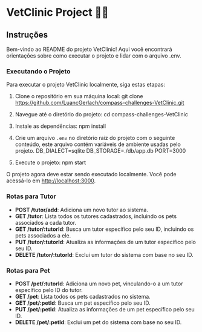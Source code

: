 # VetClinic Project 🐶🐱

## Instruções

Bem-vindo ao README do projeto VetClinic! Aqui você encontrará orientações sobre
como executar o projeto e lidar com o arquivo .env.

### Executando o Projeto

Para executar o projeto VetClinic localmente, siga estas etapas:

1. Clone o repositório em sua máquina local:
   git clone https://github.com/LuancGerlach/compass-challenges-VetClinic.git

2. Navegue até o diretório do projeto:
   cd compass-challenges-VetClinic

3. Instale as dependências:
   npm install

4. Crie um arquivo `.env` no diretório raiz do projeto com o seguinte conteúdo,
   este arquivo contém variáveis de ambiente usadas pelo projeto.
   DB_DIALECT=sqlite
   DB_STORAGE=./db/app.db
   PORT=3000

5. Execute o projeto:
   npm start

O projeto agora deve estar sendo executado localmente.
Você pode acessá-lo em [http://localhost:3000](http://localhost:3000).

### Rotas para Tutor

- **POST /tutor/add**: Adiciona um novo tutor ao sistema.
- **GET /tutor**: Lista todos os tutores cadastrados, incluindo os pets associados a cada tutor.
- **GET /tutor/:tutorId**: Busca um tutor específico pelo seu ID, incluindo os pets associados a ele.
- **PUT /tutor/:tutorId**: Atualiza as informações de um tutor específico pelo seu ID.
- **DELETE /tutor/:tutorId**: Exclui um tutor do sistema com base no seu ID.

### Rotas para Pet

- **POST /pet/:tutorId**: Adiciona um novo pet, vinculando-o a um tutor específico pelo ID do tutor.
- **GET /pet**: Lista todos os pets cadastrados no sistema.
- **GET /pet/:petId**: Busca um pet específico pelo seu ID.
- **PUT /pet/:petId**: Atualiza as informações de um pet específico pelo seu ID.
- **DELETE /pet/:petId**: Exclui um pet do sistema com base no seu ID.
